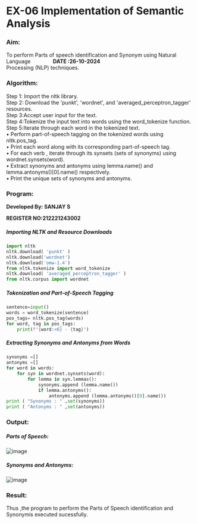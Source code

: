 # EX-06 Implementation of Semantic Analysis
### Aim: 
To perform Parts of speech identification and Synonym using Natural Language &emsp;&emsp;&emsp;&emsp;**DATE :26-10-2024**<br>Processing (NLP) techniques.
### Algorithm:
Step 1: Import the nltk library.<br>
Step 2: Download the 'punkt', 'wordnet', and 'averaged_perceptron_tagger' resources.<br>
Step 3:Accept user input for the text.<br>
Step 4:Tokenize the input text into words using the word_tokenize function.<br>
Step 5:Iterate through each word in the tokenized text.<br>
•	Perform part-of-speech tagging on the tokenized words using nltk.pos_tag.<br>
•	Print each word along with its corresponding part-of-speech tag.<br>
•	For each verb , iterate through its synsets (sets of synonyms) using wordnet.synsets(word).<br>
•	Extract synonyms and antonyms using lemma.name() and lemma.antonyms()[0].name() respectively.<br>
•	Print the unique sets of synonyms and antonyms.
### Program:
**Developed By: SANJAY S**

**REGISTER NO:212221243002**
##### Importing NLTK and Resource Downloads
```Python
import nltk
nltk.download( 'punkt' )
nltk.download('wordnet')
nltk.download('omw-1.4')
from nltk.tokenize import word_tokenize
nltk.download( 'averaged_perceptron_tagger' )
from nltk.corpus import wordnet
```
##### Tokenization and Part-of-Speech Tagging
```Python
sentence=input()
words = word_tokenize(sentence)
pos_tags= nltk.pos_tag(words)
for word, tag in pos_tags:
    print(f"{word:<6} - {tag}")
```
##### Extracting Synonyms and Antonyms from Words
```Python
synonyms =[]
antonyms =[]
for word in words:
    for syn in wordnet.synsets(word):
        for lemma in syn.lemmas():
            synonyms.append (lemma.name())
            if lemma.antonyms():
                antonyms.append (lemma.antonyms()[0].name())
print ( "Synonyms : " ,set(synonyms))
print ( "Antonyms : " ,set(antonyms))
```

### Output:
##### Parts of Speech:
![image](https://github.com/user-attachments/assets/5af734f5-7d4c-4335-8e57-3fd079a7e424)

##### Synonyms and Antonyms:
![image](https://github.com/user-attachments/assets/409b7e1d-20ea-4805-8773-a9461e01f4e0)


### Result:
Thus ,the program to perform the Parts of Speech identification and Synonymis executed sucessfully.<br>
